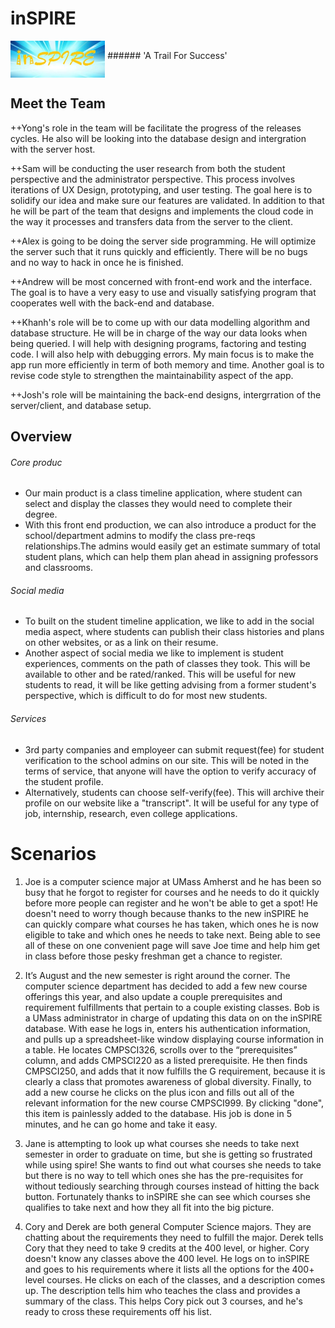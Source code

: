 # inSPIRE 
<img src ="../inspire logo.jpg" width =30% align ="middle"> 
###### 'A Trail For Success'


## Meet the Team

++Yong's role in the team will be facilitate the progress of the releases cycles. He also will be looking into the database design and intergration with the server host.

++Sam will be conducting the user research from both the student perspective and the administrator perspective. This process involves iterations of UX Design, prototyping, and user testing. The goal here is to solidify our idea and make sure our features are validated. In addition to that he will be part of the team that designs and implements the cloud code in the way it processes and transfers data from the server to the client. 

++Alex is going to be doing the server side programming. He will optimize the server such that it runs quickly and efficiently. There will be no bugs and no way to hack in once he is finished.

++Andrew will be most concerned with front-end work and the interface. The goal is to have a very easy to use and visually satisfying program that cooperates well with the back-end and database. 

++Khanh's role will be to come up with our data modelling algorithm and database structure. He will be in charge of the way our data looks when being queried.
I will help with designing programs, factoring and testing code. I will also help with debugging errors. My main focus is to make the app run more efficiently in term of both memory and time. Another goal is to revise code style to strengthen the maintainability aspect of the app.   

++Josh's role will be maintaining the back-end designs, intergrration of the server/client, and database setup.

## Overview

###### Core produc
+	Our main product is a class timeline application, where student can select and display the classes they would need to complete their degree.
+	With this front end production, we can also introduce a product for the school/department admins to modify the class pre-reqs relationships.The admins would easily get an estimate summary of total student plans, which can help them plan ahead in assigning professors and classrooms. 

###### Social media 
+	To built on the student timeline application, we like to add in the social media aspect, where students can publish their class histories and plans on other websites, or as a link on their resume.
+	Another aspect of social media we like to implement is student experiences, comments on the path of classes they took. This will be available to other and be rated/ranked. This will be useful for new students to read, it will be like getting advising from a former student's perspective, which is difficult to do for most new students. 

###### Services
+	3rd party companies and employeer can submit request(fee) for student verification to the school admins on our site. This will be noted in the terms of service, that anyone will have the option to verify accuracy of the student profile.
+	Alternatively, students can choose self-verify(fee). This will archive their profile on our website like a "transcript". It will be useful for any type of job, internship, research, even college applications.


Scenarios 
=========

1. Joe is a computer science major at UMass Amherst and he has been so busy that he forgot to register for courses and he needs to do it quickly before more people can register and he won't be able to get a spot! He doesn't need to worry though because thanks to the new inSPIRE he can quickly compare what courses he has taken, which ones he is now eligible to take and which ones he needs to take next. Being able to see all of these on one convenient page will save Joe time and help him get in class before those pesky freshman get a chance to register.


3. It’s August and the new semester is right around the corner. The computer science department has decided to add a few new course offerings this year, and also update a couple prerequisites and requirement fulfillments that pertain to a couple existing classes. Bob is a UMass administrator in charge of updating this data on on the inSPIRE database. With ease he logs in, enters his authentication information, and pulls up a spreadsheet-like window displaying course information in a table. He locates CMPSCI326, scrolls over to the “prerequisites” column, and adds CMPSCI220 as a listed prerequisite. He then finds CMPSCI250, and adds that it now fulfills the G requirement, because it is clearly a class that promotes awareness of global diversity. Finally, to add a new course he clicks on the plus icon and fills out all of the relevant information for the new course CMPSCI999. By clicking "done", this item is painlessly added to the database. His job is done in 5 minutes, and he can go home and take it easy. 


4. Jane is attempting to look up what courses she needs to take next semester in order to graduate on time, but she is getting so frustrated while using spire! She wants to find out what courses she needs to take but there is no way to tell which ones she has the pre-requisites for without tediously searching through courses instead of hitting the back button. Fortunately thanks to inSPIRE she can see which courses she qualifies to take next and how they all fit into the big picture.

5. Cory and Derek are both general Computer Science majors. They are chatting about the requirements they need to fulfill the major. Derek tells Cory that they need to take 9 credits at the 400 level, or higher. Cory doesn't know any classes above the 400 level. He logs on to inSPIRE and goes to his requirements where it lists all the options for the 400+ level courses. He clicks on each of the classes, and a description comes up. The description tells him who teaches the class and provides a summary of the class. This helps Cory pick out 3 courses, and he's ready to cross these requirements off his list.

